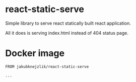 # react-static-serve

Simple library to serve react statically built react application.

All it does is serving index.html instead of 404 status page.

# Docker image

```
FROM jakubknejzlik/react-static-serve

...
```
